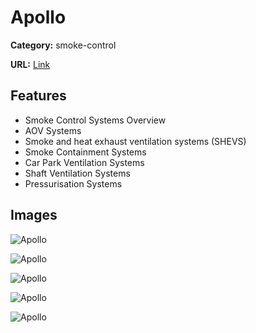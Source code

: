 # Apollo

**Category:** smoke-control

**URL:** [Link](https://colt.info/gb/en/products/product-overview/smoke-control/apollo/)

## Features

- Smoke Control Systems Overview
- AOV Systems
- Smoke and heat exhaust ventilation systems (SHEVS)
- Smoke Containment Systems
- Car Park Ventilation Systems
- Shaft Ventilation Systems
- Pressurisation Systems

## Images

![Apollo](https://colt.info/content/dam/colt/colt/products/apollo/colt-product-apollo-render.png/jcr:content/renditions/cq5dam.web.1280.1280.png)

![Apollo](https://colt.info/content/dam/colt/colt/products/apollo/colt-apollo-glass-flap-integrated-fall-through-protection-render.png/jcr:content/renditions/cq5dam.web.1280.1280.png)

![Apollo](https://colt.info/content/dam/colt/colt/products/apollo/colt-product-apollo-2.jpg/jcr:content/renditions/cq5dam.web.1280.1280.jpeg)

![Apollo](https://colt.info/content/dam/colt/colt/products/apollo/colt-product-apollo-1.jpg/jcr:content/renditions/cq5dam.web.1280.1280.jpeg)

![Apollo](https://colt.info/content/dam/colt/colt/images/homepage/general/smoke-control/colt-apollo-beusekom-de-hero.jpg/jcr:content/renditions/cq5dam.web.1280.1280.jpeg)